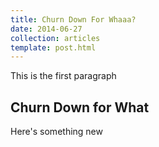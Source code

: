 ```yaml
---
title: Churn Down For Whaaa?
date: 2014-06-27
collection: articles
template: post.html
---
```


This is the first paragraph

## Churn Down for What ##

Here's something new

<!--more-->